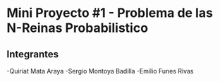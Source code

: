 # Mini Proyecto #1 - Problema de las N-Reinas Probabilistico
## Integrantes
-Quiriat Mata Araya
-Sergio Montoya Badilla
-Emilio Funes Rivas
